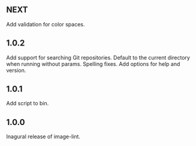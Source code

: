 NEXT
----

Add validation for color spaces.

1.0.2
-----

Add support for searching Git repositories.
Default to the current directory when running without params.
Spelling fixes.
Add options for help and version.

1.0.1
-----

Add script to bin.

1.0.0
-----

Inagural release of image-lint.
